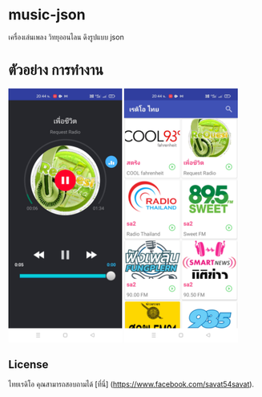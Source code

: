 # music-json

เครื่องเล่นเพลง วิทยุออนไลน ดึงรูปแบบ json

# ตัวอย่าง การทำงาน
<img src="/Screenshot_2021-05-30-20-44-56-14_9e4e68788611c37304a2b40f0425b7df.jpg" width="45%" /> <img src="/Screenshot_2021-05-30-20-44-45-94_9e4e68788611c37304a2b40f0425b7df.jpg" width="45%"  />

License
-------

ไทยเรดิโอ
คุณสามารถสอบถามได้ [ที่นี่]
(https://www.facebook.com/savat54savat).
